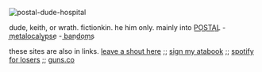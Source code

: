 ![postal-dude-hospital](https://github.com/user-attachments/assets/605d36e2-7ae2-498a-9060-c5dd16bd13a2)

dude, keith, or wrath. fictionkin. he him only. mainly into P͟O͟S͟T͟A͟L͟ - m͟e͟t͟a͟l͟o͟c͟a͟l͟y͟p͟s͟e͟ - b͟a͟n͟d͟o͟m͟s͟


these sites are also in links. [leave a shout here](https://www.last.fm/user/corpsehem) ;; [sign my atabook](https://prophetoffalsehope.atabook.org/) ;; [spotify for losers](https://open.spotify.com/user/31iydpcy5qoohkge2fdzy2oukuvy?si=176a4b6954e5440d) ;; [guns.co](https://guns.lol/deadgirls)
